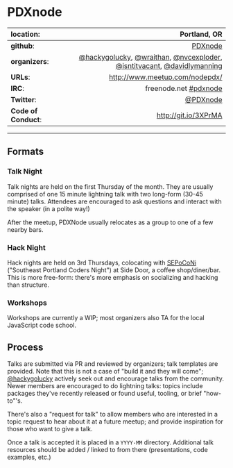 # PDXnode


| **location**:         | Portland, OR                           |
|:----------------------|---------------------------------------:|
| **github**:           | [PDXnode](https://github.com/PDXnode)                                |
| **organizers**:       | [@hackygolucky](https://github.com/hackygolucky), [@wraithan](https://github.com/wraithan), [@nvcexploder](https://github.com/nvcexploder), [@isntitvacant](https://github.com/isntitvacant), [@davidlymanning](https://github.com/davidlymanning) |
| **URLs**:             | http://www.meetup.com/nodepdx/         |
| **IRC**:              | freenode.net [#pdxnode](http://en.irc2go.com/webchat/?net=freenode&room=pdxnode)              |
| **Twitter**:  | [@PDXnode](https://twitter.com/pdxnode)                   |
| **Code of Conduct**:  | http://git.io/3XPrMA                   |



---------------------------

## Formats

### Talk Night

Talk nights are held on the first Thursday of the month. They are usually
comprised of one 15 minute lightning talk with two long-form (30-45 minute)
talks.  Attendees are encouraged to ask questions and interact with the speaker
(in a polite way!)

After the meetup, PDXNode usually relocates as a group to one of a few
nearby bars.

### Hack Night

Hack nights are held on 3rd Thursdays, colocating with [SEPoCoNi](http://epdx.org/groups/sepoconi) ("Southeast
Portland Coders Night") at Side Door, a coffee shop/diner/bar. This is more
free-form: there's more emphasis on socializing and hacking than structure.

### Workshops

Workshops are currently a WIP; most organizers also TA for the local JavaScript
code school.

## Process

Talks are submitted via PR and reviewed by organizers; talk templates are 
provided. Note that this is not a case of "build it and they will come";
[@hackygolucky](https://github.com/hackygolucky) actively seek out and encourage talks from the community.
Newer members are encouraged to do lightning talks: topics include
packages they've recently released or found useful, tooling, or brief "how-to"'s.

There's also a "request for talk" to allow members who are interested in
a topic request to hear about it at a future meetup; and provide
inspiration for those who want to give a talk.

Once a talk is accepted it is placed in a `YYYY-MM` directory. Additional
talk resources should be added / linked to from there (presentations, code
examples, etc.)
